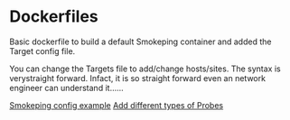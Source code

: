 # Dockerfiles

Basic dockerfile to build a default Smokeping container and added the Target config file.

You can change the Targets file to add/change hosts/sites.  The syntax is verystraight forward.  Infact,  it is so straight forward even an network engineer can understand it......

[Smokeping config example](https://aacable.wordpress.com/tag/smokeping-configuration/)
[Add different types of Probes](https://oss.oetiker.ch/smokeping/probe/index.en.html)
